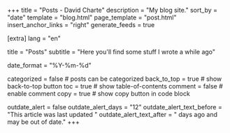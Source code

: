 +++
title = "Posts - David Charte"
description = "My blog site."
sort_by = "date"
template = "blog.html"
page_template = "post.html"
insert_anchor_links = "right"
generate_feeds = true

[extra]
lang = "en"

title = "Posts"
subtitle = "Here you'll find some stuff I wrote a while ago"

date_format = "%Y-%m-%d"

categorized = false # posts can be categorized
back_to_top = true # show back-to-top button
toc = true # show table-of-contents
comment = false # enable comment
copy = true # show copy button in code block

outdate_alert = false
outdate_alert_days = "12"
outdate_alert_text_before = "This article was last updated "
outdate_alert_text_after = " days ago and may be out of date."
+++